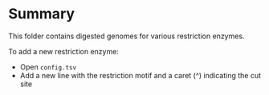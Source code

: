 # Summary

This folder contains digested genomes for various restriction enzymes.

To add a new restriction enzyme:

* Open `config.tsv`
* Add a new line with the restriction motif and a caret (^) indicating the cut site
